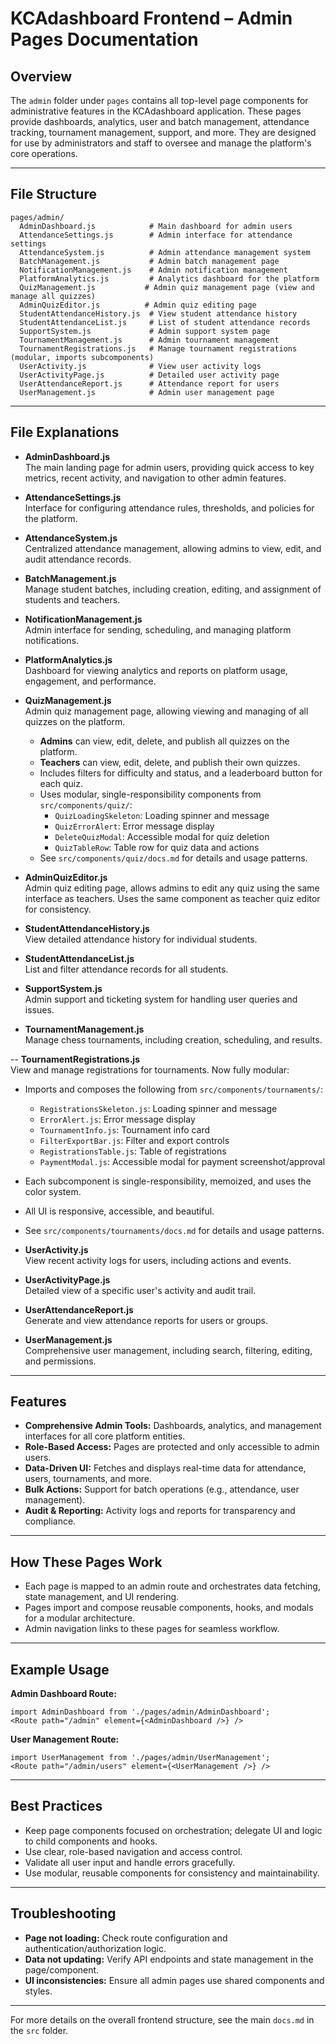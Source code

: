 # KCAdashboard Frontend – Admin Pages Documentation

## Overview

The `admin` folder under `pages` contains all top-level page components for administrative features in the KCAdashboard application. These pages provide dashboards, analytics, user and batch management, attendance tracking, tournament management, support, and more. They are designed for use by administrators and staff to oversee and manage the platform's core operations.

---

## File Structure

```
pages/admin/
  AdminDashboard.js            # Main dashboard for admin users
  AttendanceSettings.js        # Admin interface for attendance settings
  AttendanceSystem.js          # Admin attendance management system
  BatchManagement.js           # Admin batch management page
  NotificationManagement.js    # Admin notification management
  PlatformAnalytics.js         # Analytics dashboard for the platform
  QuizManagement.js           # Admin quiz management page (view and manage all quizzes)
  AdminQuizEditor.js          # Admin quiz editing page
  StudentAttendanceHistory.js  # View student attendance history
  StudentAttendanceList.js     # List of student attendance records
  SupportSystem.js             # Admin support system page
  TournamentManagement.js      # Admin tournament management
  TournamentRegistrations.js   # Manage tournament registrations (modular, imports subcomponents)
  UserActivity.js              # View user activity logs
  UserActivityPage.js          # Detailed user activity page
  UserAttendanceReport.js      # Attendance report for users
  UserManagement.js            # Admin user management page
```

---

## File Explanations

- **AdminDashboard.js**  
  The main landing page for admin users, providing quick access to key metrics, recent activity, and navigation to other admin features.

- **AttendanceSettings.js**  
  Interface for configuring attendance rules, thresholds, and policies for the platform.

- **AttendanceSystem.js**  
  Centralized attendance management, allowing admins to view, edit, and audit attendance records.

- **BatchManagement.js**  
  Manage student batches, including creation, editing, and assignment of students and teachers.

- **NotificationManagement.js**  
  Admin interface for sending, scheduling, and managing platform notifications.

- **PlatformAnalytics.js**  
  Dashboard for viewing analytics and reports on platform usage, engagement, and performance.

- **QuizManagement.js**  
  Admin quiz management page, allowing viewing and managing of all quizzes on the platform.
  - **Admins** can view, edit, delete, and publish all quizzes on the platform.
  - **Teachers** can view, edit, delete, and publish their own quizzes.
  - Includes filters for difficulty and status, and a leaderboard button for each quiz.
  - Uses modular, single-responsibility components from `src/components/quiz/`:
    - `QuizLoadingSkeleton`: Loading spinner and message
    - `QuizErrorAlert`: Error message display
    - `DeleteQuizModal`: Accessible modal for quiz deletion
    - `QuizTableRow`: Table row for quiz data and actions
  - See `src/components/quiz/docs.md` for details and usage patterns.

- **AdminQuizEditor.js**  
  Admin quiz editing page, allows admins to edit any quiz using the same interface as teachers. Uses the same component as teacher quiz editor for consistency.

- **StudentAttendanceHistory.js**  
  View detailed attendance history for individual students.

- **StudentAttendanceList.js**  
  List and filter attendance records for all students.

- **SupportSystem.js**  
  Admin support and ticketing system for handling user queries and issues.

- **TournamentManagement.js**  
  Manage chess tournaments, including creation, scheduling, and results.

-- **TournamentRegistrations.js**  
  View and manage registrations for tournaments. Now fully modular:
  - Imports and composes the following from `src/components/tournaments/`:
    - `RegistrationsSkeleton.js`: Loading spinner and message
    - `ErrorAlert.js`: Error message display
    - `TournamentInfo.js`: Tournament info card
    - `FilterExportBar.js`: Filter and export controls
    - `RegistrationsTable.js`: Table of registrations
    - `PaymentModal.js`: Accessible modal for payment screenshot/approval
  - Each subcomponent is single-responsibility, memoized, and uses the color system.
  - All UI is responsive, accessible, and beautiful.
  - See `src/components/tournaments/docs.md` for details and usage patterns.

- **UserActivity.js**  
  View recent activity logs for users, including actions and events.

- **UserActivityPage.js**  
  Detailed view of a specific user's activity and audit trail.

- **UserAttendanceReport.js**  
  Generate and view attendance reports for users or groups.

- **UserManagement.js**  
  Comprehensive user management, including search, filtering, editing, and permissions.

---

## Features

- **Comprehensive Admin Tools:** Dashboards, analytics, and management interfaces for all core platform entities.
- **Role-Based Access:** Pages are protected and only accessible to admin users.
- **Data-Driven UI:** Fetches and displays real-time data for attendance, users, tournaments, and more.
- **Bulk Actions:** Support for batch operations (e.g., attendance, user management).
- **Audit & Reporting:** Activity logs and reports for transparency and compliance.

---

## How These Pages Work

- Each page is mapped to an admin route and orchestrates data fetching, state management, and UI rendering.
- Pages import and compose reusable components, hooks, and modals for a modular architecture.
- Admin navigation links to these pages for seamless workflow.

---

## Example Usage

**Admin Dashboard Route:**
```
import AdminDashboard from './pages/admin/AdminDashboard';
<Route path="/admin" element={<AdminDashboard />} />
```

**User Management Route:**
```
import UserManagement from './pages/admin/UserManagement';
<Route path="/admin/users" element={<UserManagement />} />
```

---

## Best Practices

- Keep page components focused on orchestration; delegate UI and logic to child components and hooks.
- Use clear, role-based navigation and access control.
- Validate all user input and handle errors gracefully.
- Use modular, reusable components for consistency and maintainability.

---

## Troubleshooting

- **Page not loading:** Check route configuration and authentication/authorization logic.
- **Data not updating:** Verify API endpoints and state management in the page/component.
- **UI inconsistencies:** Ensure all admin pages use shared components and styles.

---

For more details on the overall frontend structure, see the main `docs.md` in the `src` folder.

